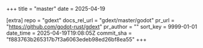 +++
title = "master"
date = 2025-04-19

[extra]
repo = "gdext"
docs_rel_url = "gdext/master/godot"
pr_url = "https://github.com/godot-rust/gdext"
pr_author = ""
sort_key = 9999-01-01
date_time = 2025-04-19T19:08:05Z
commit_sha = "f883763b265317b7f3a6063edeb98ed26bf8ea55"
+++


